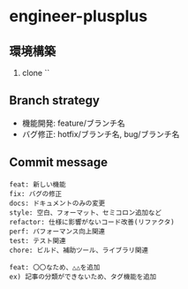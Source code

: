 # engineer-plusplus

## 環境構築
1. clone ``

## Branch strategy
* 機能開発: feature/ブランチ名
* バグ修正: hotfix/ブランチ名, bug/ブランチ名

## Commit message
```shell
feat: 新しい機能
fix: バグの修正
docs: ドキュメントのみの変更
style: 空白、フォーマット、セミコロン追加など
refactor: 仕様に影響がないコード改善(リファクタ)
perf: パフォーマンス向上関連
test: テスト関連
chore: ビルド、補助ツール、ライブラリ関連
```
```shell
feat: 〇〇なため、△△を追加
ex) 記事の分類ができないため、タグ機能を追加
```